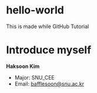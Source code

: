 # hello-world
This is made while GitHub Tutorial
# Introduce myself
**Haksoon Kim**
- Major: SNU_CEE
- Email: bafflesoon@snu.ac.kr
